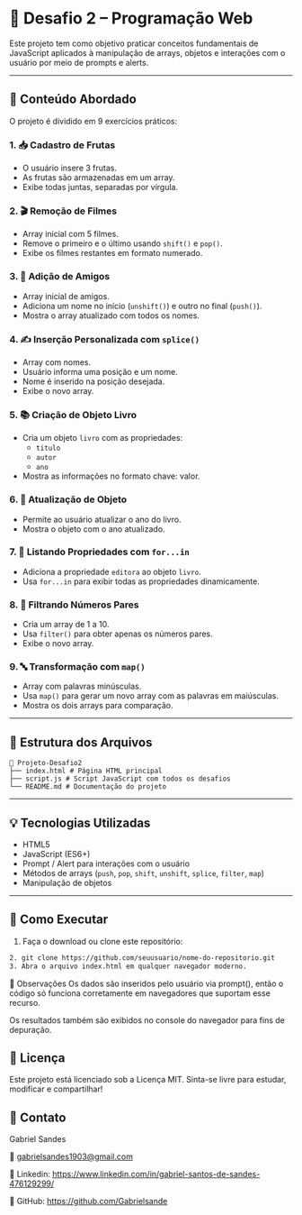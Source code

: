 # 📘 Desafio 2 – Programação Web

Este projeto tem como objetivo praticar conceitos fundamentais de JavaScript aplicados à manipulação de arrays, objetos e interações com o usuário por meio de prompts e alerts.

---

## 🧠 Conteúdo Abordado

O projeto é dividido em 9 exercícios práticos:

### 1. 📥 Cadastro de Frutas
- O usuário insere 3 frutas.
- As frutas são armazenadas em um array.
- Exibe todas juntas, separadas por vírgula.

### 2. 🎬 Remoção de Filmes
- Array inicial com 5 filmes.
- Remove o primeiro e o último usando `shift()` e `pop()`.
- Exibe os filmes restantes em formato numerado.

### 3. 👫 Adição de Amigos
- Array inicial de amigos.
- Adiciona um nome no início (`unshift()`) e outro no final (`push()`).
- Mostra o array atualizado com todos os nomes.

### 4. ✍️ Inserção Personalizada com `splice()`
- Array com nomes.
- Usuário informa uma posição e um nome.
- Nome é inserido na posição desejada.
- Exibe o novo array.

### 5. 📚 Criação de Objeto Livro
- Cria um objeto `livro` com as propriedades:
  - `titulo`
  - `autor`
  - `ano`
- Mostra as informações no formato chave: valor.

### 6. 🔁 Atualização de Objeto
- Permite ao usuário atualizar o ano do livro.
- Mostra o objeto com o ano atualizado.

### 7. 📝 Listando Propriedades com `for...in`
- Adiciona a propriedade `editora` ao objeto `livro`.
- Usa `for...in` para exibir todas as propriedades dinamicamente.

### 8. 🔢 Filtrando Números Pares
- Cria um array de 1 a 10.
- Usa `filter()` para obter apenas os números pares.
- Exibe o novo array.

### 9. 🔤 Transformação com `map()`
- Array com palavras minúsculas.
- Usa `map()` para gerar um novo array com as palavras em maiúsculas.
- Mostra os dois arrays para comparação.

---

## 📂 Estrutura dos Arquivos
```
📁 Projeto-Desafio2
├── index.html # Página HTML principal
├── script.js # Script JavaScript com todos os desafios
└── README.md # Documentação do projeto
```
---

## 💡 Tecnologias Utilizadas

- HTML5
- JavaScript (ES6+)
- Prompt / Alert para interações com o usuário
- Métodos de arrays (`push`, `pop`, `shift`, `unshift`, `splice`, `filter`, `map`)
- Manipulação de objetos

---

## 🚀 Como Executar

1. Faça o download ou clone este repositório:
```bash
2. git clone https://github.com/seuusuario/nome-do-repositorio.git
3. Abra o arquivo index.html em qualquer navegador moderno.
```

📌 Observações
Os dados são inseridos pelo usuário via prompt(), então o código só funciona corretamente em navegadores que suportam esse recurso.

Os resultados também são exibidos no console do navegador para fins de depuração.

## 📝 Licença
Este projeto está licenciado sob a Licença MIT.
Sinta-se livre para estudar, modificar e compartilhar!

## 📩 Contato
Gabriel Sandes

📧 gabrielsandes1903@gmail.com 

🔗 Linkedin: https://www.linkedin.com/in/gabriel-santos-de-sandes-476129299/

🔗 GitHub: https://github.com/Gabrielsande
